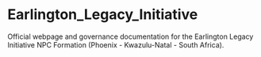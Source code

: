 # Earlington_Legacy_Initiative
Official webpage and governance documentation for the Earlington Legacy Initiative NPC Formation (Phoenix - Kwazulu-Natal - South Africa).
